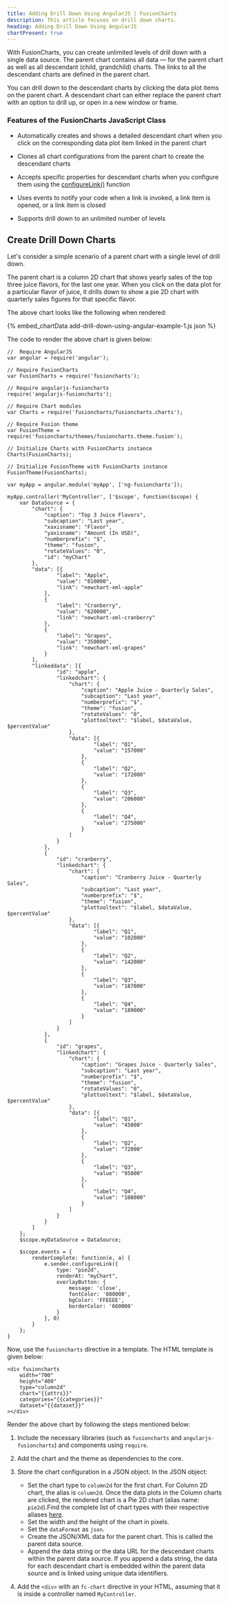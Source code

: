 ```yaml
---
title: Adding Drill Down Using AngularJS | FusionCharts
description: This article focuses on drill down charts.
heading: Adding Drill Down Using AngularJS
chartPresent: true
---
```


With FusionCharts, you can create unlimited levels of drill down with a single data source. The parent chart contains all data — for the parent chart as well as all descendant (child, grandchild) charts. The links to all the descendant charts are defined in the parent chart.

You can drill down to the descendant charts by clicking the data plot items on the parent chart. A descendant chart can either replace the parent chart with an option to drill up, or open in a new window or frame.

### Features of the FusionCharts JavaScript Class

* Automatically creates and shows a detailed descendant chart when you click on the corresponding data plot item linked in the parent chart

* Clones all chart configurations from the parent chart to create the descendant charts

* Accepts specific properties for descendant charts when you configure them using the [configureLink()](https://www.fusioncharts.com/dev/api/fusioncharts/fusioncharts-methods#configurelink) function
* Uses events to notify your code when a link is invoked, a link item is opened, or a link item is closed

* Supports drill down to an unlimited number of levels

## Create Drill Down Charts

Let's consider a simple scenario of a parent chart with a single level of drill down.

The parent chart is a column 2D chart that shows yearly sales of the top three juice flavors, for the last one year. When you click on the data plot for a particular flavor of juice, it drills down to show a pie 2D chart with quarterly sales figures for that specific flavor.

The above chart looks like the following when rendered:

{% embed_chartData add-drill-down-using-angular-example-1.js json %}

The code to render the above chart is given below:

```
//  Require AngularJS 
var angular = require('angular');

// Require FusionCharts 
var FusionCharts = require('fusioncharts');

// Require angularjs-fusioncharts 
require('angularjs-fusioncharts');

// Require Chart modules 
var Charts = require('fusioncharts/fusioncharts.charts');

// Require Fusion theme
var FusionTheme = require('fusioncharts/themes/fusioncharts.theme.fusion');

// Initialize Charts with FusionCharts instance
Charts(FusionCharts);

// Initialize FusionTheme with FusionCharts instance
FusionTheme(FusionCharts);

var myApp = angular.module('myApp', ['ng-fusioncharts']);

myApp.controller('MyController', ['$scope', function($scope) {
    var DataSource = {
        "chart": {
            "caption": "Top 3 Juice Flavors",
            "subcaption": "Last year",
            "xaxisname": "Flavor",
            "yaxisname": "Amount (In USD)",
            "numberprefix": "$",
            "theme": "fusion",
            "rotateValues": "0",
            "id": "myChart"
        },
        "data": [{
                "label": "Apple",
                "value": "810000",
                "link": "newchart-xml-apple"
            },
            {
                "label": "Cranberry",
                "value": "620000",
                "link": "newchart-xml-cranberry"
            },
            {
                "label": "Grapes",
                "value": "350000",
                "link": "newchart-xml-grapes"
            }
        ],
        "linkeddata": [{
                "id": "apple",
                "linkedchart": {
                    "chart": {
                        "caption": "Apple Juice - Quarterly Sales",
                        "subcaption": "Last year",
                        "numberprefix": "$",
                        "theme": "fusion",
                        "rotateValues": "0",
                        "plottooltext": "$label, $dataValue,  $percentValue"
                    },
                    "data": [{
                            "label": "Q1",
                            "value": "157000"
                        },
                        {
                            "label": "Q2",
                            "value": "172000"
                        },
                        {
                            "label": "Q3",
                            "value": "206000"
                        },
                        {
                            "label": "Q4",
                            "value": "275000"
                        }
                    ]
                }
            },
            {
                "id": "cranberry",
                "linkedchart": {
                    "chart": {
                        "caption": "Cranberry Juice - Quarterly Sales",
                        "subcaption": "Last year",
                        "numberprefix": "$",
                        "theme": "fusion",
                        "plottooltext": "$label, $dataValue,  $percentValue"
                    },
                    "data": [{
                            "label": "Q1",
                            "value": "102000"
                        },
                        {
                            "label": "Q2",
                            "value": "142000"
                        },
                        {
                            "label": "Q3",
                            "value": "187000"
                        },
                        {
                            "label": "Q4",
                            "value": "189000"
                        }
                    ]
                }
            },
            {
                "id": "grapes",
                "linkedchart": {
                    "chart": {
                        "caption": "Grapes Juice - Quarterly Sales",
                        "subcaption": "Last year",
                        "numberprefix": "$",
                        "theme": "fusion",
                        "rotateValues": "0",
                        "plottooltext": "$label, $dataValue,  $percentValue"
                    },
                    "data": [{
                            "label": "Q1",
                            "value": "45000"
                        },
                        {
                            "label": "Q2",
                            "value": "72000"
                        },
                        {
                            "label": "Q3",
                            "value": "95000"
                        },
                        {
                            "label": "Q4",
                            "value": "108000"
                        }
                    ]
                }
            }
        ]
    };
    $scope.myDataSource = DataSource;

    $scope.events = {
        renderComplete: function(e, a) {
            e.sender.configureLink({
                type: "pie2d",
                renderAt: "myChart",
                overlayButton: {
                    message: 'close',
                    fontColor: '880000',
                    bgColor: 'FFEEEE',
                    borderColor: '660000'
                }
            }, 0)
        }
    };
}
```

Now, use the `fusioncharts` directive in a template. The HTML template is given below:

```
<div fusioncharts
    width="700" 
    height="400"
    type="column2d"
    chart="{{attrs}}"
    categories="{{categories}}"
    dataset="{{dataset}}"
></div>
```

Render the above chart by following the steps mentioned below:

1. Include the necessary libraries (such as `fusioncharts` and `angularjs-fusioncharts`) and components using `require`.

2. Add the chart and the theme as dependencies to the core.

3. Store the chart configuration in a JSON object. In the JSON object:
    * Set the chart type to `column2d` for the first chart. For Column 2D chart, the alias is `column2d`. Once the data plots in the Column charts are clicked, the rendered chart is a Pie 2D chart (alias name: `pie2d`).Find the complete list of chart types with their respective aliases [here](https://www.fusioncharts.com/dev/chart-guide/list-of-charts).
    * Set the width and the height of the chart in pixels. 
    * Set the `dataFormat` as `json`.
    * Create the JSON/XML data for the parent chart. This is called the parent data source.
    * Append the data string or the data URL for the descendant charts within the parent data source. If you append a data string, the data for each descendant chart is embedded within the parent data source and is linked using unique data identifiers.

4. Add the `<div>` with an `fc-chart` directive in your HTML, assuming that it is inside a controller named `MyController`.